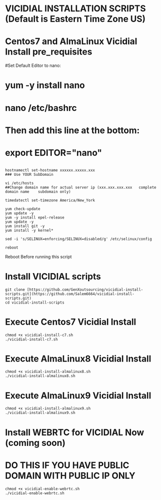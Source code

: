 # VICIDIAL INSTALLATION SCRIPTS (Default is Eastern Time Zone US)
# Centos7 and AlmaLinux Vicidial Install pre_requisites 

#Set Default Editor to nano:

# yum -y install nano
# nano /etc/bashrc
# Then add this line at the bottom:
# export EDITOR="nano"
```

hostnamectl set-hostname xxxxxx.xxxxx.xxx
### Use YOUR SubDomain

vi /etc/hosts
##Change domain name for actual server ip (xxx.xxx.xxx.xxx   complete domain name    subdomain only)

timedatectl set-timezone America/New_York

yum check-update
yum update -y
yum -y install epel-release
yum update -y
yum install git -y
yum install -y kernel*

sed -i 's/SELINUX=enforcing/SELINUX=disabled/g' /etc/selinux/config    

reboot

````
  Reboot Before running this script

# Install VICIDIAL scripts

```
git clone [https://github.com/GenXoutsourcing/vicidial-install-scripts.git](https://github.com/Salem6664/vicidial-install-scripts.git)
cd vicidial-install-scripts
```

# Execute Centos7 Vicidial Install
```
chmod +x vicidial-install-c7.sh
./vicidial-install-c7.sh
```

# Execute AlmaLinux8 Vicidial Install
```
chmod +x vicidial-install-almalinux8.sh
./vicidial-install-almalinux8.sh
```
# Execute AlmaLinux9 Vicidial Install
```
chmod +x vicidial-install-almalinux9.sh
./vicidial-install-almalinux9.sh
```

# Install WEBRTC for VICIDIAL Now (coming soon)
# DO THIS IF YOU HAVE PUBLIC DOMAIN WITH PUBLIC IP ONLY

```
chmod +x vicidial-enable-webrtc.sh
./vicidial-enable-webrtc.sh
```

